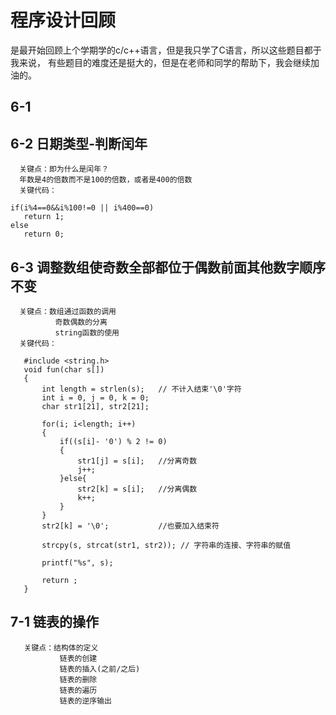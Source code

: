# 程序设计回顾
   是最开始回顾上个学期学的c/c++语言，但是我只学了C语言，所以这些题目都于我来说，
   有些题目的难度还是挺大的，但是在老师和同学的帮助下，我会继续加油的。
   
   
##  6-1 

##  6-2 日期类型-判断闰年
      关键点：即为什么是闰年？
      年数是4的倍数而不是100的倍数，或者是400的倍数
      关键代码：
   ```   
   if(i%4==0&&i%100!=0 || i%400==0)
      return 1;
   else
      return 0;
   ```
##  6-3 调整数组使奇数全部都位于偶数前面其他数字顺序不变
      关键点：数组通过函数的调用
              奇数偶数的分离
              string函数的使用
      关键代码：
   ```
      #include <string.h>
      void fun(char s[])
      {
          int length = strlen(s);   // 不计入结束'\0'字符
          int i = 0, j = 0, k = 0;
          char str1[21], str2[21];

          for(i; i<length; i++)
          {
              if((s[i]- '0') % 2 != 0)
              {
                  str1[j] = s[i];   //分离奇数
                  j++;
              }else{
                  str2[k] = s[i];   //分离偶数
                  k++;
              }
          }
          str2[k] = '\0';           //也要加入结束符

          strcpy(s, strcat(str1, str2)); // 字符串的连接、字符串的赋值

          printf("%s", s);

          return ;
      }
   ```
      
## 7-1 链表的操作
       关键点：结构体的定义
               链表的创建
               链表的插入(之前/之后)
               链表的删除
               链表的遍历
               链表的逆序输出
   ```
   



